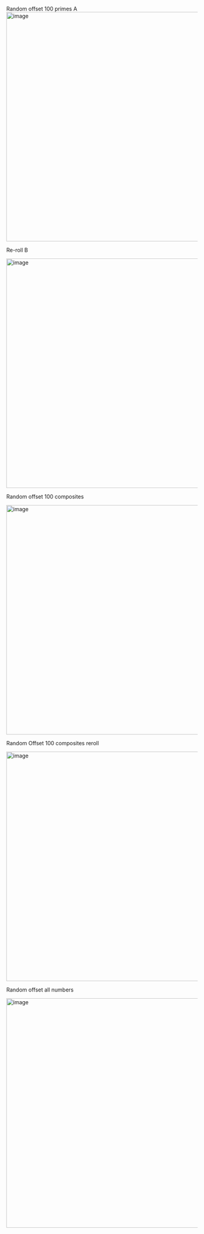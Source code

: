 Random offset 100 primes A
<img width="604" alt="image" src="https://github.com/jconorgrogan/Grogan-Rotational-Number-Theory/assets/130090573/31bf28a4-5944-4acf-b078-1092a59f4fb2">

Re-roll B

<img width="604" alt="image" src="https://github.com/jconorgrogan/Grogan-Rotational-Number-Theory/assets/130090573/7b6898b6-4cd3-4714-9aca-348f944b4dba">

Random offset 100 composites

<img width="604" alt="image" src="https://github.com/jconorgrogan/Grogan-Rotational-Number-Theory/assets/130090573/ce1f8b8a-4a89-4d86-a138-cebcd8bdd5ac">

Random Offset 100 composites reroll

<img width="604" alt="image" src="https://github.com/jconorgrogan/Grogan-Rotational-Number-Theory/assets/130090573/7c104f67-30b5-4d14-9b3d-54543cead5f5">


Random offset all numbers

<img width="604" alt="image" src="https://github.com/jconorgrogan/Grogan-Rotational-Number-Theory/assets/130090573/3e01740d-70b7-4f3d-88c7-c8689e757976">



